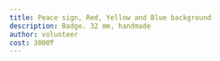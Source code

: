 ```yaml
---
title: Peace sign, Red, Yellow and Blue background
description: Badge. 32 mm, handmade
author: volunteer
cost: 3000₸
---
```

